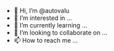- 👋 Hi, I’m @autovalu
- 👀 I’m interested in ...
- 🌱 I’m currently learning ...
- 💞️ I’m looking to collaborate on ...
- 📫 How to reach me ...

<!---
autovalu/autovalu is a ✨ special ✨ repository because its `README.md` (this file) appears on your GitHub profile.
You can click the Preview link to take a look at your changes.
--->
